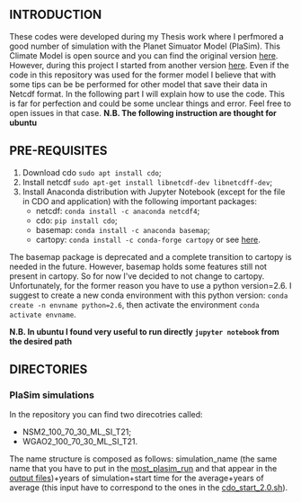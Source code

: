 ## INTRODUCTION ##
These codes were developed during my Thesis work where I perfmored a good number of simulation with the Planet Simuator Model (PlaSim). This Climate Model is open source and you can find the original version [here](https://github.com/HartmutBorth/PlaSim). However, during this project I started from another version [here](https://github.com/jhardenberg/plasim). Even if the code in this repository was used for the former model I believe that with some tips can be be performed for other model that save their data in Netcdf format. In the following part I will explain how to use the code. This is far for perfection and could be some unclear things and error. Feel free to open issues in that case.
**N.B. The following instruction are thought for ubuntu**

## PRE-REQUISITES ##
1. Download cdo `sudo apt install cdo`;
2. Install netcdf `sudo apt-get install libnetcdf-dev libnetcdff-dev`;
3. Install Anaconda distribution with Jupyter Notebook (except for the file in CDO and application) with the following important packages:
   - netcdf:
    `conda install -c anaconda netcdf4`;
    - cdo:
    `pip install cdo`;
    - basemap:
    `conda install -c anaconda basemap`;
    - cartopy:
    `conda install -c conda-forge cartopy` or see [here](https://anaconda.org/conda-forge/cartopy).
    
The basemap package is deprecated and a complete transition to cartopy is needed in the future. However, basemap holds some features still not present in cartopy. So for now I've decided to not change to cartopy. Unfortunately, for the former reason you have to use a python version=2.6. I suggest to create a new conda environment with this python version: `conda create -n envname python=2.6`, then activate the environment `conda activate envname`.

**N.B. In ubuntu I found very useful to run directly `jupyter notebook` from the desired path**

## DIRECTORIES ##
### PlaSim simulations ##
In the repository you can find two direcotries called:
- NSM2_100_70_30_ML_SI_T21;
- WGAO2_100_70_30_ML_SI_T21.

The name structure is composed as follows: simulation_name (the same name that you have to put in the [most_plasim_run](NSM2_100_70_30_ML_SI_T21/most_plasim_run) and that appear in the [output files](NSM2_100_70_30_ML_SI_T21/output/))+years of simulation+start time for the average+years of average (this input have to correspond to the ones in the [cdo_start_2.0.sh](CDO_pre_analysis/cdo_start_2.0.sh)).


